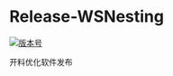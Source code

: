# Release-WSNesting

[![版本号](https://img.shields.io/badge/release-2.1.2.7-blue.svg?style=flat-square)](https://github.com/WangShiSoftware/Release-WSNesting/releases)

开料优化软件发布
